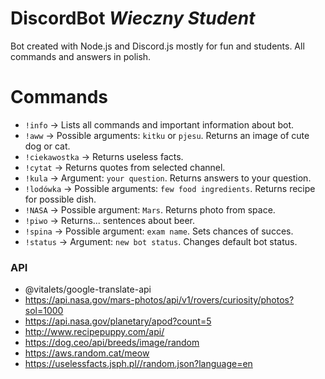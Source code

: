 # DiscordBot _Wieczny Student_

Bot created with Node.js and Discord.js mostly for fun and students.
All commands and answers in polish.

# Commands

- `!info` -> Lists all commands and important information about bot.
- `!aww` -> Possible arguments: `kitku` or `pjesu`. Returns an image of cute dog or cat.
- `!ciekawostka` -> Returns useless facts.
- `!cytat` -> Returns quotes from selected channel.
- `!kula` -> Argument: `your question`. Returns answers to your question.
- `!lodówka` -> Possible arguments: `few food ingredients`. Returns recipe for possible dish.
- `!NASA` -> Possible argument: `Mars`. Returns photo from space.
- `!piwo` -> Returns... sentences about beer.
- `!spina` -> Possible argument: `exam name`. Sets chances of succes.
- `!status` -> Argument: `new bot status`. Changes default bot status.

### API

- @vitalets/google-translate-api
- https://api.nasa.gov/mars-photos/api/v1/rovers/curiosity/photos?sol=1000
- https://api.nasa.gov/planetary/apod?count=5
- http://www.recipepuppy.com/api/
- https://dog.ceo/api/breeds/image/random
- https://aws.random.cat/meow
- https://uselessfacts.jsph.pl//random.json?language=en
